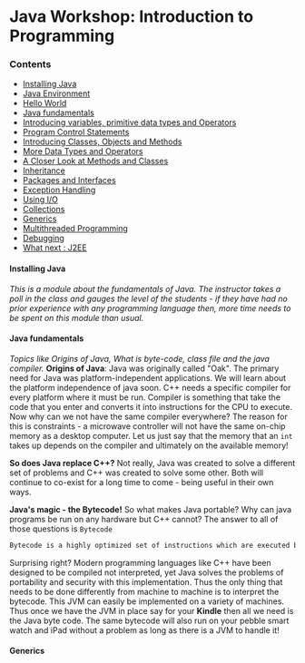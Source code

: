# Java Workshop: Introduction to Programming

### Contents

* [Installing Java](#installing-java)
* [Java Environment]()
* [Hello World]()
* [Java fundamentals](#java-fundamentals)
* [Introducing variables, primitive data types and Operators]()
* [Program Control Statements]()
* [Introducing Classes, Objects and Methods]()
* [More Data Types and Operators]()
* [A Closer Look at Methods and Classes]()
* [Inheritance]()
* [Packages and Interfaces]()
* [Exception Handling]()
* [Using I/O]()
* [Collections]()
* [Generics](#generics)
* [Multithreaded Programming]()
* [Debugging]()
* [What next : J2EE]()


#### Installing Java
_This is a module about the fundamentals of Java. The instructor takes a poll in the class and gauges the level of the students - if they have had no prior experience with any programming language then, more time needs to be spent on this module than usual._


#### Java fundamentals
_Topics like Origins of Java, What is byte-code, class file and the java compiler._
__Origins of Java__: Java was originally called "Oak". The primary need for Java was platform-independent applications. We will learn about the platform independence of java soon. C++ needs a specific compiler for every platform where it must be run. Compiler is something that take the code that you enter and converts it into instructions for the CPU to execute. Now why can we not have the same compiler everywhere? The reason for this is constraints - a microwave controller will not have the same on-chip memory as a desktop computer. Let us just say that the memory that an `int` takes up depends on the compiler and ultimately on the available memory! 

__So does Java replace C++?__ Not really, Java was created to solve a different set of problems and C++ was created to solve some other. Both will continue to co-exist for a long time to come - being useful in their own ways.

__Java's magic - the Bytecode!__ So what makes Java portable? Why can java programs be run on any hardware but C++ cannot? The answer to all of those questions is `Bytecode`

```java
Bytecode is a highly optimized set of instructions which are executed by the Java run-time environment which is called the Java virtual machine (JVM) That is, in its standard form JVM is an interpreter for bytecode. 
```
Surprising right? Modern programming languages like C++ have been designed to be compiled not interpreted, yet Java solves the problems of portability and security with this implementation. Thus the only thing that needs to be done differently from machine to machine is to interpret the bytecode. This JVM can easily be implemented on a variety of machines. Thus once we have the JVM in place say for your __Kindle__ then all we need is the Java byte code. The same bytecode will also run on your pebble smart watch and iPad without a problem as long as there is a JVM to handle it!
#### Generics
